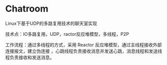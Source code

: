 # Chatroom
Linux下基于UDP的多路复用技术的聊天室实现

技术点：IO多路复用，UDP，ractor反应堆模型，多线程，P2P

工作流程：通过多线程的方式，采用 Reactor 反应堆模型，通过主线程接收外部连接报文，建立伪连接
，心跳线程负责接收消息并发送心跳，消息线程和发送线程负责接收和发送消息。
